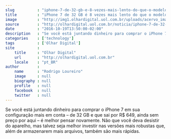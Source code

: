 ```yaml
---
slug          : "iphone-7-de-32-gb-e-8-vezes-mais-lento-do-que-o-modelo-de-128-gb"
title         : "iPhone 7 de 32 GB é 8 vezes mais lento do que o modelo de 128 GB"
image         : "http://img1.olhardigital.uol.com.br/uploads/acervo_imagens/2016/09/20160913144512_660_420.jpg"
source        : "http://olhardigital.uol.com.br/noticia/iphone-7-de-32-gb-e-8-vezes-mais-lento-do-que-o-de-128-gb/63192"
date          : "2016-10-19T13:50:00-02:00"
description   : "Se você está juntando dinheiro para comprar o iPhone 7 em sua configuração mais em conta – de 32 GB e que sai por R$ 649, ainda sem preço por aqui – é melhor pensar novamente. Não que você deva desistir do aparelho, mas talvez seja melhor investir nas versões mais robustas que, além de armazenarem mais arquivos, também são mais rápidas."
categories    : ['technology']
tags          : ['Olhar Digital']
site          :
    title     : "Olhar Digital"
    url       : "http://olhardigital.uol.com.br"
    locale    : "pt_BR"
author        :
    name      : "Rodrigo Loureiro"
    image     : null
    biography : null
    profile   : null
    facebook  : null
    twitter   : null
---
```


Se você está juntando dinheiro para comprar o iPhone 7 em sua configuração mais em conta – de 32 GB e que sai por R$ 649, ainda sem preço por aqui – é melhor pensar novamente. Não que você deva desistir do aparelho, mas talvez seja melhor investir nas versões mais robustas que, além de armazenarem mais arquivos, também são mais rápidas.

